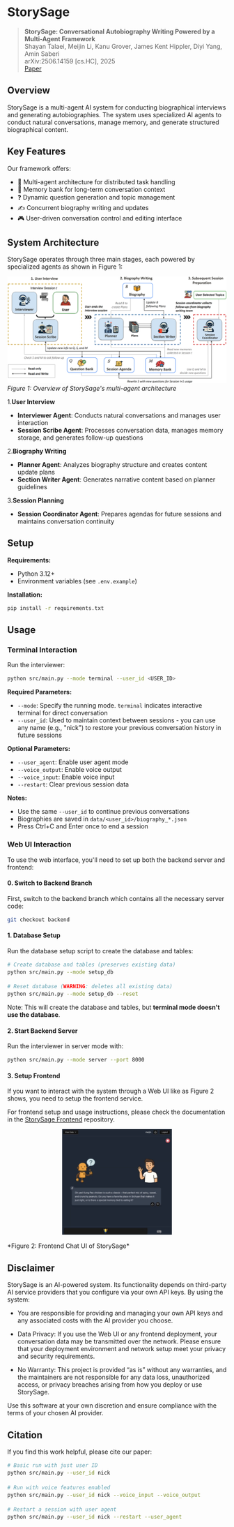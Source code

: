 # StorySage

> **StorySage: Conversational Autobiography Writing Powered by a Multi-Agent Framework**  
> Shayan Talaei, Meijin Li, Kanu Grover, James Kent Hippler, Diyi Yang, Amin Saberi  
> arXiv:2506.14159 [cs.HC], 2025  
> [Paper](https://arxiv.org/abs/2506.14159)

## Overview

StorySage is a multi-agent AI system for 
conducting biographical interviews and generating 
autobiographies. The system uses specialized AI 
agents to conduct natural conversations, manage 
memory, and generate structured biographical 
content.

## Key Features

Our framework offers:

- 🤖 Multi-agent architecture for distributed task handling
- 🧠 Memory bank for long-term conversation context
- ❓ Dynamic question generation and topic management
- ✍️ Concurrent biography writing and updates
- 🎮 User-driven conversation control and editing interface

## System Architecture

StorySage operates through three main stages, each powered by specialized agents as shown in Figure 1:

![StorySage Multi-Agent Architecture](images/storysage_multiagent_architecture.png)
*Figure 1: Overview of StorySage's multi-agent architecture*

1.**User Interview**

- **Interviewer Agent**: Conducts natural conversations and manages user interaction
- **Session Scribe Agent**: Processes conversation data, manages memory storage, and generates follow-up questions

2.**Biography Writing**

- **Planner Agent**: Analyzes biography structure and creates content update plans
- **Section Writer Agent**: Generates narrative content based on planner guidelines

3.**Session Planning**

- **Session Coordinator Agent**: Prepares agendas for future sessions and maintains conversation continuity

## Setup

**Requirements:**

- Python 3.12+
- Environment variables (see `.env.example`)

**Installation:**

```bash
pip install -r requirements.txt
```

## Usage

### Terminal Interaction

Run the interviewer:

```bash
python src/main.py --mode terminal --user_id <USER_ID>
```

**Required Parameters:**

- `--mode`: Specify the running mode. `terminal` indicates interactive terminal for direct conversation
- `--user_id`: Used to maintain context between sessions - you can use any name (e.g., "nick") to restore your previous conversation history in future sessions

**Optional Parameters:**

- `--user_agent`: Enable user agent mode
- `--voice_output`: Enable voice output
- `--voice_input`: Enable voice input
- `--restart`: Clear previous session data

**Notes:**

- Use the same `--user_id` to continue previous conversations
- Biographies are saved in `data/<user_id>/biography_*.json`
- Press Ctrl+C and Enter once to end a session

### Web UI Interaction

To use the web interface, you'll need to set up both the backend server and frontend:

#### 0. Switch to Backend Branch

First, switch to the backend branch which contains all the necessary server code:

```bash
git checkout backend
```

#### 1. Database Setup

Run the database setup script to create the database and tables:

```bash
# Create database and tables (preserves existing data)
python src/main.py --mode setup_db

# Reset database (WARNING: deletes all existing data)
python src/main.py --mode setup_db --reset
```

Note: This will create the database and tables, but **terminal mode doesn't use the database**.

#### 2. Start Backend Server

Run the interviewer in server mode with:

```bash
python src/main.py --mode server --port 8000
```

#### 3. Setup Frontend

If you want to interact with the system through a Web UI like as Figure 2 shows, you need to setup the frontend service.

For frontend setup and usage instructions, please check the documentation in the [StorySage Frontend](https://github.com/Hello-Imagine/StorySage_Frontend) repository.

<p align="center">
  <img src="images/screen_shot.png" alt="StorySage Frontend Chat UI" width="50%">
</p>
*Figure 2: Frontend Chat UI of StorySage*

## Disclaimer

StorySage is an AI-powered system. Its functionality depends on third-party AI service providers that you configure via your own API keys. By using the system:

- You are responsible for providing and managing your own API keys and any associated costs with the AI provider you choose.

- Data Privacy: If you use the Web UI or any frontend deployment, your conversation data may be transmitted over the network. Please ensure that your deployment environment and network setup meet your privacy and security requirements.

- No Warranty: This project is provided “as is” without any warranties, and the maintainers are not responsible for any data loss, unauthorized access, or privacy breaches arising from how you deploy or use StorySage.

Use this software at your own discretion and ensure compliance with the terms of your chosen AI provider.

## Citation

If you find this work helpful, please cite our paper:

```bash
# Basic run with just user ID
python src/main.py --user_id nick

# Run with voice features enabled
python src/main.py --user_id nick --voice_input --voice_output

# Restart a session with user agent
python src/main.py --user_id nick --restart --user_agent
```